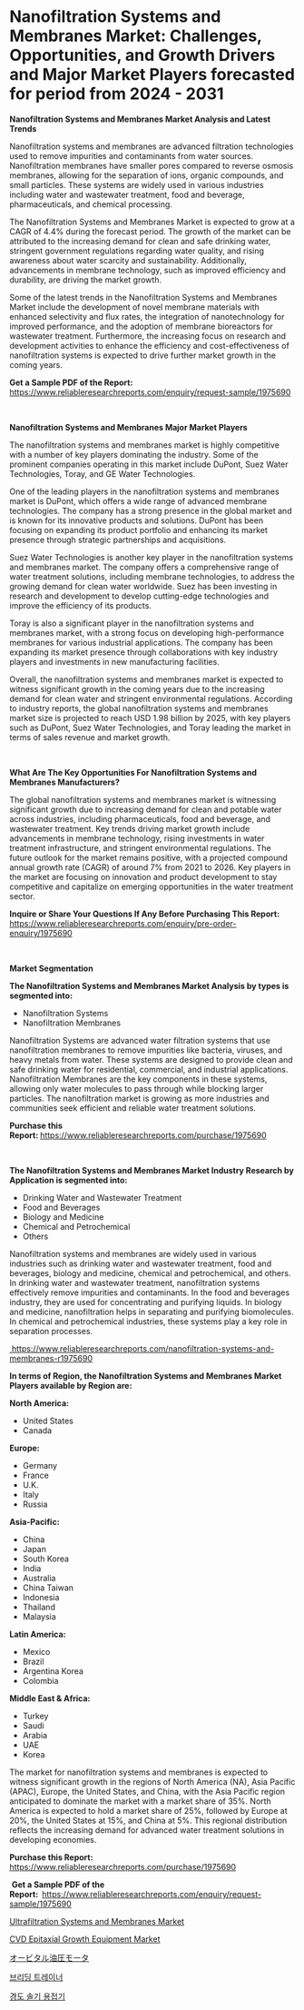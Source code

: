 <p><h1>Nanofiltration Systems and Membranes Market: Challenges, Opportunities, and Growth Drivers and Major Market Players forecasted for period from 2024 - 2031</h1></p><p><strong>Nanofiltration Systems and Membranes Market Analysis and Latest Trends</strong></p>
<p><p>Nanofiltration systems and membranes are advanced filtration technologies used to remove impurities and contaminants from water sources. Nanofiltration membranes have smaller pores compared to reverse osmosis membranes, allowing for the separation of ions, organic compounds, and small particles. These systems are widely used in various industries including water and wastewater treatment, food and beverage, pharmaceuticals, and chemical processing.</p><p>The Nanofiltration Systems and Membranes Market is expected to grow at a CAGR of 4.4% during the forecast period. The growth of the market can be attributed to the increasing demand for clean and safe drinking water, stringent government regulations regarding water quality, and rising awareness about water scarcity and sustainability. Additionally, advancements in membrane technology, such as improved efficiency and durability, are driving the market growth.</p><p>Some of the latest trends in the Nanofiltration Systems and Membranes Market include the development of novel membrane materials with enhanced selectivity and flux rates, the integration of nanotechnology for improved performance, and the adoption of membrane bioreactors for wastewater treatment. Furthermore, the increasing focus on research and development activities to enhance the efficiency and cost-effectiveness of nanofiltration systems is expected to drive further market growth in the coming years.</p></p>
<p><strong>Get a Sample PDF of the Report:&nbsp;</strong> <a href="https://www.reliableresearchreports.com/enquiry/request-sample/1975690">https://www.reliableresearchreports.com/enquiry/request-sample/1975690</a></p>
<p>&nbsp;</p>
<p><strong>Nanofiltration Systems and Membranes Major Market Players</strong></p>
<p><p>The nanofiltration systems and membranes market is highly competitive with a number of key players dominating the industry. Some of the prominent companies operating in this market include DuPont, Suez Water Technologies, Toray, and GE Water Technologies.</p><p>One of the leading players in the nanofiltration systems and membranes market is DuPont, which offers a wide range of advanced membrane technologies. The company has a strong presence in the global market and is known for its innovative products and solutions. DuPont has been focusing on expanding its product portfolio and enhancing its market presence through strategic partnerships and acquisitions.</p><p>Suez Water Technologies is another key player in the nanofiltration systems and membranes market. The company offers a comprehensive range of water treatment solutions, including membrane technologies, to address the growing demand for clean water worldwide. Suez has been investing in research and development to develop cutting-edge technologies and improve the efficiency of its products.</p><p>Toray is also a significant player in the nanofiltration systems and membranes market, with a strong focus on developing high-performance membranes for various industrial applications. The company has been expanding its market presence through collaborations with key industry players and investments in new manufacturing facilities.</p><p>Overall, the nanofiltration systems and membranes market is expected to witness significant growth in the coming years due to the increasing demand for clean water and stringent environmental regulations. According to industry reports, the global nanofiltration systems and membranes market size is projected to reach USD 1.98 billion by 2025, with key players such as DuPont, Suez Water Technologies, and Toray leading the market in terms of sales revenue and market growth.</p></p>
<p>&nbsp;</p>
<p><strong>What Are The Key Opportunities For Nanofiltration Systems and Membranes Manufacturers?</strong></p>
<p><p>The global nanofiltration systems and membranes market is witnessing significant growth due to increasing demand for clean and potable water across industries, including pharmaceuticals, food and beverage, and wastewater treatment. Key trends driving market growth include advancements in membrane technology, rising investments in water treatment infrastructure, and stringent environmental regulations. The future outlook for the market remains positive, with a projected compound annual growth rate (CAGR) of around 7% from 2021 to 2026. Key players in the market are focusing on innovation and product development to stay competitive and capitalize on emerging opportunities in the water treatment sector.</p></p>
<p><strong>Inquire or Share Your Questions If Any Before Purchasing This Report:</strong> <a href="https://www.reliableresearchreports.com/enquiry/pre-order-enquiry/1975690">https://www.reliableresearchreports.com/enquiry/pre-order-enquiry/1975690</a></p>
<p>&nbsp;</p>
<p><strong>Market Segmentation</strong></p>
<p><strong>The Nanofiltration Systems and Membranes Market Analysis by types is segmented into:</strong></p>
<p><ul><li>Nanofiltration Systems</li><li>Nanofiltration Membranes</li></ul></p>
<p><p>Nanofiltration Systems are advanced water filtration systems that use nanofiltration membranes to remove impurities like bacteria, viruses, and heavy metals from water. These systems are designed to provide clean and safe drinking water for residential, commercial, and industrial applications. Nanofiltration Membranes are the key components in these systems, allowing only water molecules to pass through while blocking larger particles. The nanofiltration market is growing as more industries and communities seek efficient and reliable water treatment solutions.</p></p>
<p><strong>Purchase this Report:&nbsp;</strong><a href="https://www.reliableresearchreports.com/purchase/1975690">https://www.reliableresearchreports.com/purchase/1975690</a></p>
<p>&nbsp;</p>
<p><strong>The Nanofiltration Systems and Membranes Market Industry Research by Application is segmented into:</strong></p>
<p><ul><li>Drinking Water and Wastewater Treatment</li><li>Food and Beverages</li><li>Biology and Medicine</li><li>Chemical and Petrochemical</li><li>Others</li></ul></p>
<p><p>Nanofiltration systems and membranes are widely used in various industries such as drinking water and wastewater treatment, food and beverages, biology and medicine, chemical and petrochemical, and others. In drinking water and wastewater treatment, nanofiltration systems effectively remove impurities and contaminants. In the food and beverages industry, they are used for concentrating and purifying liquids. In biology and medicine, nanofiltration helps in separating and purifying biomolecules. In chemical and petrochemical industries, these systems play a key role in separation processes.</p></p>
<p><a href="https://www.reliableresearchreports.com/nanofiltration-systems-and-membranes-r1975690">&nbsp;https://www.reliableresearchreports.com/nanofiltration-systems-and-membranes-r1975690</a></p>
<p><strong>In terms of Region, the Nanofiltration Systems and Membranes Market Players available by Region are:</strong></p>
<p>
    <p> <strong> North America: </strong>
        <ul>
            <li>United States</li>
            <li>Canada</li>
        </ul>
        </p> 
    <p> <strong> Europe: </strong>
        <ul>
            <li>Germany</li>
            <li>France</li>
            <li>U.K.</li>
            <li>Italy</li>
            <li>Russia</li>
        </ul>
        </p> 
    <p> <strong> Asia-Pacific: </strong>
        <ul>
            <li>China</li>
            <li>Japan</li>
            <li>South Korea</li>
            <li>India</li>
            <li>Australia</li>
            <li>China Taiwan</li>
            <li>Indonesia</li>
            <li>Thailand</li>
            <li>Malaysia</li>
        </ul>
        </p> 
    <p> <strong> Latin America: </strong>
        <ul>
            <li>Mexico</li>
            <li>Brazil</li>
            <li>Argentina Korea</li>
            <li>Colombia</li>
        </ul>
        </p> 
    <p> <strong> Middle East & Africa: </strong>
        <ul>
            <li>Turkey</li>
            <li>Saudi</li>
            <li>Arabia</li>
            <li>UAE</li>
            <li>Korea</li>
        </ul>
    </p>
    </p>
<p><p>The market for nanofiltration systems and membranes is expected to witness significant growth in the regions of North America (NA), Asia Pacific (APAC), Europe, the United States, and China, with the Asia Pacific region anticipated to dominate the market with a market share of 35%. North America is expected to hold a market share of 25%, followed by Europe at 20%, the United States at 15%, and China at 5%. This regional distribution reflects the increasing demand for advanced water treatment solutions in developing economies.</p></p>
<p><strong>Purchase this Report: </strong><a href="https://www.reliableresearchreports.com/purchase/1975690">https://www.reliableresearchreports.com/purchase/1975690</a></p>
<p>&nbsp;<strong>Get a Sample PDF of the Report:&nbsp;&nbsp;</strong><a href="https://www.reliableresearchreports.com/enquiry/request-sample/1975690">https://www.reliableresearchreports.com/enquiry/request-sample/1975690</a></p>
<p><strong></strong></p>
<p><p><a href="https://github.com/nicholepatriciadoylenwnrjr0/Market-Research-Report-List-2/blob/main/ultrafiltration-systems-and-membranes-market.md">Ultrafiltration Systems and Membranes Market</a></p><p><a href="https://github.com/gamblestampleyjenny50m5sl6/Market-Research-Report-List-2/blob/main/cvd-epitaxial-growth-equipment-market.md">CVD Epitaxial Growth Equipment Market</a></p><p><a href="https://medium.com/@lawrencewatkins654/%E3%82%AA%E3%83%BC%E3%83%93%E3%82%BF%E3%83%AB%E6%B2%B9%E5%9C%A7%E3%83%A2%E3%83%BC%E3%82%BF%E3%83%BC%E5%B8%82%E5%A0%B4%E3%83%AC%E3%83%9D%E3%83%BC%E3%83%88%E3%81%AF-%E3%81%93%E3%81%AE%E5%B8%82%E5%A0%B4%E3%81%AE%E6%9C%80%E6%96%B0%E3%81%AE%E3%83%88%E3%83%AC%E3%83%B3%E3%83%89%E3%82%84%E6%88%90%E9%95%B7%E6%A9%9F%E4%BC%9A%E3%82%92%E7%A4%BA%E3%81%97%E3%81%A6%E3%81%84%E3%81%BE%E3%81%99-d2a3b9665aa5">オービタル油圧モータ</a></p><p><a href="https://medium.com/@alanperkins1921/%ED%98%B8%ED%9D%A1-%ED%8A%B8%EB%A0%88%EC%9D%B4%EB%84%88-%EC%8B%9C%EC%9E%A5-%EB%B6%84%EC%84%9D-%EA%B7%B8%EC%9D%98-cagr-%EC%8B%9C%EC%9E%A5-%EC%84%B8%EB%B6%84%ED%99%94-%EB%B0%8F-%EA%B8%80%EB%A1%9C%EB%B2%8C-%EC%82%B0%EC%97%85-%EA%B0%9C%EC%9A%94-36e08e004de4">브리딩 트레이너</a></p><p><a href="https://medium.com/@allisonkreiger/%EA%B8%B8%EC%9D%B4%EB%B0%A9%ED%96%A5-%EC%9D%B4%EC%9D%8C-%EC%9A%A9%EC%A0%91%EA%B8%B0%EA%B3%84-%EC%8B%9C%EC%9E%A5-%EA%B7%9C%EB%AA%A8-%EC%8B%9C%EC%9E%A5-%EC%A0%84%EB%A7%9D-%EB%B0%8F-%EC%8B%9C%EC%9E%A5-%EC%98%88%EC%B8%A1-2024%EB%85%84%EB%B6%80%ED%84%B0-2031%EB%85%84%EA%B9%8C%EC%A7%80-e83304014b6a">경도 솔기 용접기</a></p></p>